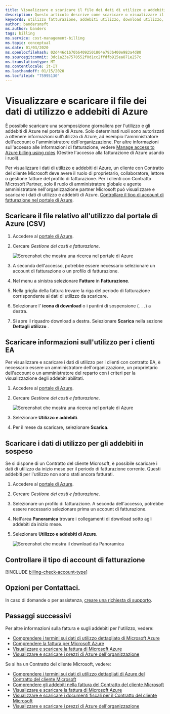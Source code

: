 ```yaml
---
title: Visualizzare e scaricare il file dei dati di utilizzo e addebiti di Azure
description: Questo articolo descrive come scaricare o visualizzare il file dei dati quotidiani di utilizzo e addebiti di Azure.
keywords: utilizzo fatturazione, addebiti utilizzo, download utilizzo, visualizzazione utilizzo, fattura di azure, utilizzo di azure
author: bandersmsft
ms.author: banders
tags: billing
ms.service: cost-management-billing
ms.topic: conceptual
ms.date: 01/03/2020
ms.openlocfilehash: 02d446d1b70b64092501804e793b400e983a4d80
ms.sourcegitcommit: 3dc1a23a7570552f0d1cc2ffdfb915ea871e257c
ms.translationtype: MT
ms.contentlocale: it-IT
ms.lasthandoff: 01/15/2020
ms.locfileid: "75995130"
---
```

# <a name="view-and-download-your-azure-usage-and-charges"></a>Visualizzare e scaricare il file dei dati di utilizzo e addebiti di Azure

È possibile scaricare una scomposizione giornaliera per l'utilizzo e gli addebiti di Azure nel portale di Azure. Solo determinati ruoli sono autorizzati a ottenere informazioni sull'utilizzo di Azure, ad esempio l'amministratore dell'account o l'amministratore dell'organizzazione. Per altre informazioni sull'accesso alle informazioni di fatturazione, vedere [Manage access to Azure billing using roles](../manage/manage-billing-access.md) (Gestire l'accesso alla fatturazione di Azure usando i ruoli).

Per visualizzare i dati di utilizzo e addebiti di Azure, un cliente con Contratto del cliente Microsoft deve avere il ruolo di proprietario, collaboratore, lettore o gestione fatture del profilo di fatturazione.  Per i clienti con Contratto Microsoft Partner, solo il ruolo di amministratore globale e agente amministratore nell'organizzazione partner Microsoft può visualizzare e scaricare i dati di utilizzo e addebiti di Azure. [Controllare il tipo di account di fatturazione nel portale di Azure](#check-your-billing-account-type).

## <a name="download-usage-from-the-azure-portal-csv"></a>Scaricare il file relativo all'utilizzo dal portale di Azure (CSV)

1. Accedere al [portale di Azure](https://portal.azure.com).
1. Cercare *Gestione dei costi e fatturazione*.

    ![Screenshot che mostra una ricerca nel portale di Azure](./media/download-azure-daily-usage/portal-cm-billing-search.png)

1. A seconda dell'accesso, potrebbe essere necessario selezionare un account di fatturazione o un profilo di fatturazione.
1. Nel menu a sinistra selezionare **Fatture** in **Fatturazione**.
1. Nella griglia della fattura trovare la riga del periodo di fatturazione corrispondente ai dati di utilizzo da scaricare.
1. Selezionare l' **icona di download** o i puntini di sospensione (`...`) a destra.
1. Si apre il riquadro download a destra. Selezionare **Scarica** nella sezione **Dettagli utilizzo** .

## <a name="download-usage-for-ea-customers"></a>Scaricare informazioni sull'utilizzo per i clienti EA

Per visualizzare e scaricare i dati di utilizzo per i clienti con contratto EA, è necessario essere un amministratore dell'organizzazione, un proprietario dell'account o un amministratore del reparto con i criteri per la visualizzazione degli addebiti abilitati.

1. Accedere al [portale di Azure](https://portal.azure.com).
1. Cercare *Gestione dei costi e fatturazione*.

    ![Screenshot che mostra una ricerca nel portale di Azure](./media/download-azure-daily-usage/portal-cm-billing-search.png)

1. Selezionare **Utilizzo e addebiti**.
1. Per il mese da scaricare, selezionare **Scarica**.

## <a name="download-usage-for-pending-charges"></a>Scaricare i dati di utilizzo per gli addebiti in sospeso

Se si dispone di un Contratto del cliente Microsoft, è possibile scaricare i dati di utilizzo da inizio mese per il periodo di fatturazione corrente. Questi addebiti per l'utilizzo non sono stati ancora fatturati.

1. Accedere al [portale di Azure](https://portal.azure.com).
2. Cercare *Gestione dei costi e fatturazione*.
3. Selezionare un profilo di fatturazione. A seconda dell'accesso, potrebbe essere necessario selezionare prima un account di fatturazione.
4. Nell'area **Panoramica** trovare i collegamenti di download sotto agli addebiti da inizio mese.
5. Selezionare **Utilizzo e addebiti di Azure**.

    ![Screenshot che mostra il download da Panoramica](./media/download-azure-daily-usage/open-usage01.png)

## <a name="check-your-billing-account-type"></a>Controllare il tipo di account di fatturazione
[!INCLUDE [billing-check-account-type](../../../includes/billing-check-account-type.md)]

## <a name="need-help-contact-us"></a>Opzioni per Contattaci.

In caso di domande o per assistenza, [creare una richiesta di supporto](https://go.microsoft.com/fwlink/?linkid=2083458).

## <a name="next-steps"></a>Passaggi successivi

Per altre informazioni sulla fattura e sugli addebiti per l'utilizzo, vedere:

- [Comprendere i termini sui dati di utilizzo dettagliato di Microsoft Azure](understand-usage.md)
- [Comprendere la fattura per Microsoft Azure](review-individual-bill.md)
- [Visualizzare e scaricare la fattura di Microsoft Azure](download-azure-invoice.md)
- [Visualizzare e scaricare i prezzi di Azure dell'organizzazione](../manage/ea-pricing.md)

Se si ha un Contratto del cliente Microsoft, vedere:

- [Comprendere i termini sui dati di utilizzo dettagliati di Azure del Contratto del cliente Microsoft](mca-understand-your-usage.md)
- [Comprendere gli addebiti nella fattura del Contratto del cliente Microsoft](review-customer-agreement-bill.md)
- [Visualizzare e scaricare la fattura di Microsoft Azure](download-azure-invoice.md)
- [Visualizzare e scaricare i documenti fiscali per il Contratto del cliente Microsoft](mca-download-tax-document.md)
- [Visualizzare e scaricare i prezzi di Azure dell'organizzazione](../manage/ea-pricing.md)
